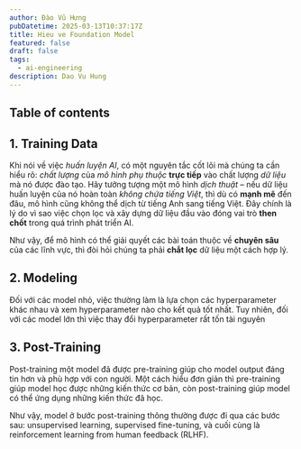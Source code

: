 ```yaml
---
author: Đào Vũ Hưng
pubDatetime: 2025-03-13T10:37:17Z
title: Hieu ve Foundation Model
featured: false
draft: false
tags:
  - ai-engineering
description: Dao Vu Hung
---
```

## Table of contents
## 1. Training Data 
Khi nói về việc *huấn luyện AI*, có một nguyên tắc cốt lõi mà chúng ta cần hiểu rõ: *chất lượng* của *mô hình* *phụ thuộc* **trực tiếp** vào chất lượng *dữ liệu* mà nó được đào tạo. Hãy tưởng tượng một mô hình *dịch thuật* – nếu dữ liệu huấn luyện của nó hoàn toàn *không chứa* *tiếng Việt*, thì dù có **mạnh mẽ** đến đâu, mô hình cũng không thể dịch từ tiếng Anh sang tiếng Việt. Đây chính là lý do vì sao việc chọn lọc và xây dựng dữ liệu đầu vào đóng vai trò **then chốt** trong quá trình phát triển AI.

Như vậy, để mô hình có thể giải quyết các bài toán thuộc về **chuyên sâu** của các lĩnh vực, thì đòi hỏi chúng ta phải **chắt lọc** dữ liệu một cách hợp lý.
## 2. Modeling
Đối với các model nhỏ, việc thường làm là lựa chọn các hyperparameter khác nhau và xem hyperparameter nào cho kết quả tốt nhất. Tuy nhiên, đối với các model lớn thì việc thay đổi hyperparameter rất tốn tài nguyên
## 3. Post-Training
Post-training một model đã được pre-training giúp cho model output đáng tin hơn và phù hợp với con người. Một cách hiểu đơn giản thì pre-training giúp model học được những kiến thức cơ bản, còn post-training giúp model có thể ứng dụng những kiến thức đã học.

Như vậy, model ở bước post-training thông thường được đi qua các bước sau: unsupervised learning, supervised fine-tuning, và cuối cùng là reinforcement learning from human feedback (RLHF).